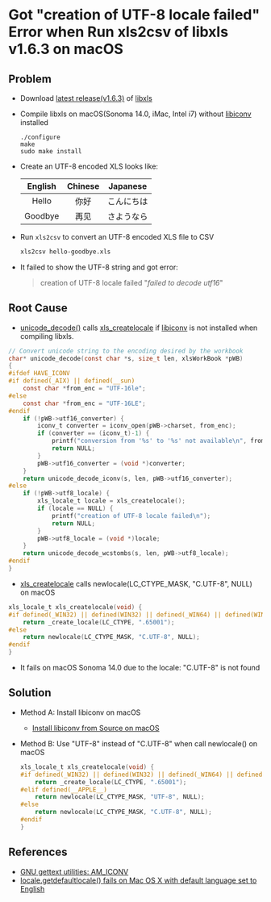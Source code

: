 # Got "creation of UTF-8 locale failed" Error when Run xls2csv of libxls v1.6.3 on macOS

## Problem
* Download [latest release(v1.6.3)](https://github.com/libxls/libxls/releases/download/v1.6.3/libxls-1.6.3.tar.gz) of [libxls](https://github.com/libxls/libxls)
* Compile libxls on macOS(Sonoma 14.0, iMac, Intel i7) without [libiconv](https://www.gnu.org/software/libiconv/) installed

  ```
  ./configure
  make
  sudo make install
  ```

* Create an UTF-8 encoded XLS looks like:

  | English | Chinese | Japanese |
  | :--: | :--: | :--: |
  | Hello | 你好 | こんにちは |
  | Goodbye | 再见 | さようなら |

* Run `xls2csv` to convert an UTF-8 encoded XLS file to CSV

  ```sh
  xls2csv hello-goodbye.xls
  ```

* It failed to show the UTF-8 string and got error:

  > creation of UTF-8 locale failed
  > "*failed to decode utf16*"

## Root Cause
* [unicode_decode()](https://github.com/libxls/libxls/blob/v1.6.3/src/xlstool.c#L351) calls [xls_createlocale](https://github.com/libxls/libxls/blob/v1.6.3/src/locale.c#L35) if [libiconv](https://www.gnu.org/software/libiconv/) is not installed when compiling libxls.

```c
// Convert unicode string to the encoding desired by the workbook
char* unicode_decode(const char *s, size_t len, xlsWorkBook *pWB)
{
#ifdef HAVE_ICONV
#if defined(_AIX) || defined(__sun)
    const char *from_enc = "UTF-16le";
#else
    const char *from_enc = "UTF-16LE";
#endif
    if (!pWB->utf16_converter) {
        iconv_t converter = iconv_open(pWB->charset, from_enc);
        if (converter == (iconv_t)-1) {
            printf("conversion from '%s' to '%s' not available\n", from_enc, pWB->charset);
            return NULL;
        }
        pWB->utf16_converter = (void *)converter;
    }
    return unicode_decode_iconv(s, len, pWB->utf16_converter);
#else
    if (!pWB->utf8_locale) {
        xls_locale_t locale = xls_createlocale();
        if (locale == NULL) {
            printf("creation of UTF-8 locale failed\n");
            return NULL;
        }
        pWB->utf8_locale = (void *)locale;
    }
    return unicode_decode_wcstombs(s, len, pWB->utf8_locale);
#endif
}

```

* [xls_createlocale](https://github.com/libxls/libxls/blob/v1.6.3/src/locale.c#L35) calls newlocale(LC_CTYPE_MASK, "C.UTF-8", NULL) on macOS

```c
xls_locale_t xls_createlocale(void) {
#if defined(_WIN32) || defined(WIN32) || defined(_WIN64) || defined(WIN64) || defined(WINDOWS)
    return _create_locale(LC_CTYPE, ".65001");
#else
    return newlocale(LC_CTYPE_MASK, "C.UTF-8", NULL);
#endif
}
```

* It fails on macOS Sonoma 14.0 due to the locale: "C.UTF-8" is not found

## Solution
* Method A: Install libiconv on macOS
  * [Install libiconv from Source on macOS](https://github.com/northbright/Notes/blob/master/libiconv/install-libiconv-from-source-on-macos.md)

* Method B: Use "UTF-8" instead of "C.UTF-8" when call newlocale() on macOS

  ```c
  xls_locale_t xls_createlocale(void) {
  #if defined(_WIN32) || defined(WIN32) || defined(_WIN64) || defined(WIN64) || defined(WINDOWS)
      return _create_locale(LC_CTYPE, ".65001");
  #elif defined(__APPLE__)
      return newlocale(LC_CTYPE_MASK, "UTF-8", NULL);
  #else
      return newlocale(LC_CTYPE_MASK, "C.UTF-8", NULL);
  #endif
  }
  ```

## References
* [GNU gettext utilities: AM_ICONV](https://getdocs.org/Gettext/docs/latest/AM_005fICONV)
* [locale.getdefaultlocale() fails on Mac OS X with default language set to English](https://bugs.python.org/issue18378#msg215215)
